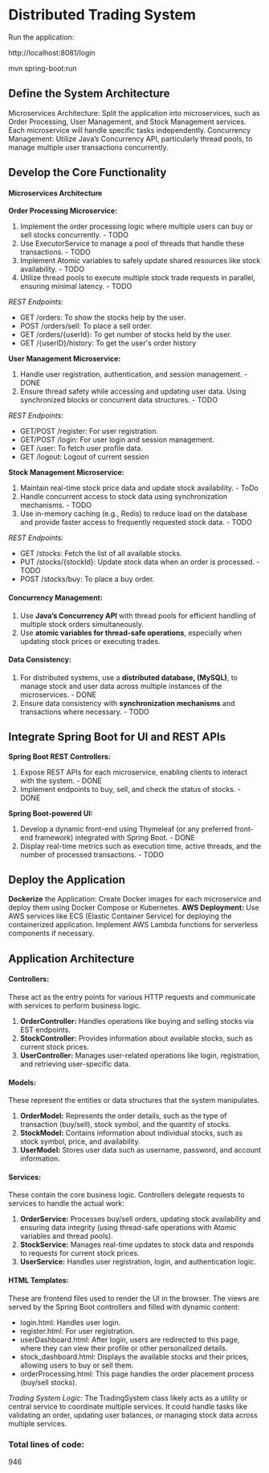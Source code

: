 # Distributed Trading System

Run the application:

http://localhost:8081/login

mvn spring-boot:run



## Define the System Architecture
Microservices Architecture: Split the application into microservices, such as Order Processing, User Management, and Stock Management services. Each microservice will handle specific tasks independently.
Concurrency Management: Utilize Java’s Concurrency API, particularly thread pools, to manage multiple user transactions concurrently.

## Develop the Core Functionality

#### Microservices Architecture
**Order Processing Microservice:**
1. Implement the order processing logic where multiple users can buy or sell stocks concurrently. - TODO
2. Use ExecutorService to manage a pool of threads that handle these transactions. - TODO
3. Implement Atomic variables to safely update shared resources like stock availability. - TODO
4. Utilize thread pools to execute multiple stock trade requests in parallel, ensuring minimal latency. - TODO

*REST Endpoints:*
* GET /orders: To show the stocks help by the user.
* POST /orders/sell: To place a sell order.
* GET /orders/{userId}: To get number of stocks held by the user.
* GET /{userID}/history: To get the user's order history

**User Management Microservice:**
1. Handle user registration, authentication, and session management. - DONE
2. Ensure thread safety while accessing and updating user data. Using synchronized blocks or concurrent data structures. - TODO

*REST Endpoints:*

* GET/POST /register: For user registration.
* GET/POST /login: For user login and session management.
* GET /user: To fetch user profile data.
* GET /logout: Logout of current session

**Stock Management Microservice:**
1. Maintain real-time stock price data and update stock availability. - ToDo
2. Handle concurrent access to stock data using synchronization mechanisms.  - TODO
3. Use in-memory caching (e.g., Redis) to reduce load on the database and provide faster access to frequently requested stock data. - TODO

*REST Endpoints:*

* GET /stocks: Fetch the list of all available stocks.
* PUT /stocks/{stockId}: Update stock data when an order is processed. - TODO
* POST /stocks/buy: To place a buy order.


#### Concurrency Management:

1. Use **Java’s Concurrency API** with thread pools for efficient handling of multiple stock orders simultaneously.
2. Use **atomic variables for thread-safe operations**, especially when updating stock prices or executing trades.

#### Data Consistency:

1. For distributed systems, use a **distributed database, (MySQL)**,  to manage stock and user data across multiple instances of the microservices. - DONE
2. Ensure data consistency with **synchronization mechanisms** and transactions where necessary. - TODO


## Integrate Spring Boot for UI and REST APIs

**Spring Boot REST Controllers:**
1. Expose REST APIs for each microservice, enabling clients to interact with the system. - DONE
2. Implement endpoints to buy, sell, and check the status of stocks. - DONE

**Spring Boot-powered UI:**
1. Develop a dynamic front-end using Thymeleaf (or any preferred front-end framework) integrated with Spring Boot. - DONE
2. Display real-time metrics such as execution time, active threads, and the number of processed transactions. - TODO

## Deploy the Application
**Dockerize** the Application: Create Docker images for each microservice and deploy them using Docker Compose or Kubernetes.
**AWS Deployment:** Use AWS services like ECS (Elastic Container Service) for deploying the containerized application. Implement AWS Lambda functions for serverless components if necessary.


## Application Architecture

#### Controllers:
These act as the entry points for various HTTP requests and communicate with services to perform business logic. 
1. **OrderController:** Handles operations like buying and selling stocks via EST endpoints.
2. **StockController:** Provides information about available stocks, such as current stock prices.
3. **UserController:** Manages user-related operations like login, registration, and retrieving user-specific data.

#### Models:
These represent the entities or data structures that the system manipulates. 
1. **OrderModel:**  Represents the order details, such as the type of transaction (buy/sell), stock symbol, and the quantity of stocks.
2. **StockModel:**  Contains information about individual stocks, such as stock symbol, price, and availability.
3. **UserModel:** Stores user data such as username, password, and account information.

#### Services:
These contain the core business logic. Controllers delegate requests to services to handle the actual work:

1. **OrderService:** Processes buy/sell orders, updating stock availability and ensuring data integrity (using thread-safe operations with Atomic variables and thread pools).
2. **StockService:** Manages real-time updates to stock data and responds to requests for current stock prices.
3. **UserService:** Handles user registration, login, and authentication logic.

#### HTML Templates:
These are frontend files used to render the UI in the browser. The views are served by the Spring Boot controllers and filled with dynamic content:
* login.html: Handles user login.
* register.html: For user registration.
* userDashboard.html: After login, users are redirected to this page, where they can view their profile or other personalized details.
* stock_dashboard.html: Displays the available stocks and their prices, allowing users to buy or sell them.
* orderProcessing.html: This page handles the order placement process (buy/sell stocks).

*Trading System Logic:*
The TradingSystem class likely acts as a utility or central service to coordinate multiple services. It could handle tasks like validating an order, updating user balances, or managing stock data across multiple services.


### Total lines of code:

946